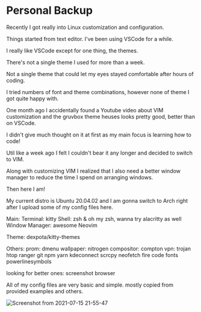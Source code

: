 # Personal Backup

Recently I got really into Linux customization and configuration.

Things started from text editor. I've been using VSCode for a while.

I really like VSCode except for one thing, the themes.

There's not a single theme I used for more than a week.

Not a single theme that could let my eyes stayed comfortable after hours of coding.

I tried numbers of font and theme combinations, however none of theme I got quite happy with.

One month ago I accidentally found a Youtube video about VIM customization and the gruvbox theme heuses looks pretty good, better than on VSCode.

I didn't give much thought on it at first as my main focus is learning how to code!

Util like a week ago I felt I couldn't bear it any longer and decided to switch to VIM.

Along with customizing VIM I realized that I also need a better window manager to reduce the time
I spend on arranging windows.

Then here I am!

My current distro is Ubuntu 20.04.02 and I am gonna switch to Arch right after I upload some of my config files here.

Main:
Terminal: kitty
Shell: zsh & oh my zsh, wanna try alacritty as well
Window Manager: awesome
Neovim

Theme:
dexpota/kitty-themes

Others:
prom: dmenu
wallpaper: nitrogen
compositor: compton
vpn: trojan
htop
ranger
git
npm
yarn
kdeconnect
scrcpy
neofetch
fire code fonts
powerlinesymbols

looking for better ones:
screenshot
browser

All of my config files are very basic and simple. mostly copied from provided examples and others.

![Screenshot from 2021-07-15 21-55-47](https://user-images.githubusercontent.com/22412008/125804754-f375885e-a8ee-40b0-8dee-fa233781b107.png)

